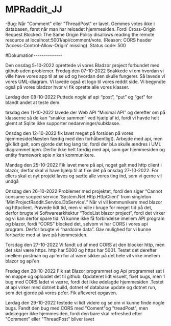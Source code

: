 # MPRaddit_JJ

-Bug: Når "Comment" eller "ThreadPost" er lavet. Gemmes votes ikke i databasen, først når man har reloadet hjemmesiden. Fordi Cross-Origin Request Blocked: The Same Origin Policy disallows reading the remote resource at localhost:5001/api/comment/vote. (Reason: CORS header ‘Access-Control-Allow-Origin’ missing). Status code: 500


#Dokumation--------------


Den onsdag 5-10-2022 oprettede vi vores Bladzor project forbundet med github uden problemer. 
Fredag den 07-10-2022  Snakkede vi om hvordan vi ville have vores app til at se ud og hvordan den skulle fungerer. Så lavede vi vores UML-diagram. 
Vi lavede også et logo til vores reddit side.
Vi begyndte også på vores bladzor hvor vi fik oprette alle vores klasser.


Lørdag den 08-10-2022 Puttede nogle af api “post”, “put” og “get” for blandt andet at teste dem.

tirsdag den 11-10-2022 lavede der Web API “Minimal API” og derefter om på klasserne så de kan “snakke sammen” ved hjælp af id, fordi vi havde helt glemt at Sqlite ikke supporter nedarvninger/subklasse.

Onsdag den 12-10-2022 fik lavet meget på forsiden på vores hjemmeside(Næsten færdig med den forhåbentligt). Arbejde med api, men gik lidt galt, som gjorde det tog lang tid, fordi der bl.a skulle ændres i UML diagrammet igen. Derfor ikke helt færdig med api, som gør hjemmesiden og entity framework apie
n kan kommunikere.

Mandag den 25-10-2022 Fik lavet mere på api, noget galt med http client i blazor, derfor skal vi have hjælp til at fixe det på onsdag 27-10-2022. For ellers skal et nyt projekt laves og sætte alle vores ting ind, som vi gerne vil undgå

Onsdag den 26-10-2022 Problemer med projektet, fordi den siger “Cannot consume scoped service 'System.Net.Http.HttpClient' from singleton 'MiniProjectRaddit.Service.DbService'.” Når vi vil kommunikere med blazor og httpclient. Prøvede lidt tid, men vi ville i bruge for meget tid på det, derfor brugte vi Softwarearkitektur “TodoList blazor project”, fordi det virker og vi kan derfor spare tid. 
Vi kunne ikke få forbindelse imellem API program og blazor, fordi “CORS” blocked det, selvom vi  har CORS i vores api program. Derfor brugte vi “hardcore data”. Gav mulighed for vi kunne fortsætte med at lave på hjemmesiden.

Torsdag den 27-10-2022 Vi fandt ud af med CORS at den blocker http, men det skal være https. http har 5000 og https har 5001. Testet det derefter imellem postman og api'en for at være sikker på det hele vil virke imellem blazor og api'en




Fredag den 28-10-2022 Fik sat Blazor programmet og Api programmet sat i en mappe og oploadet det til github. Opdateret lidt visuelt, fixet bugs, men 1 bug med CORS ladet vi værre, fordi det ikke ødelagde hjemmesiden .Testet at api virker med dotnet build, dotnet ef database update og dotnet run, som det gjorde på vores pc’er. Fik afleveret opgaven.

Lørdag den 29-10-2022 testede vi lidt videre og se om vi kunne finde nogle bugs. Fandt den bug med CORS med "Coment"og "treadPost", men ødelægger ikke hjemmesiden, fordi den bare skal refreshed efter "Comment" eller "ThreadPost" bliver lavet
